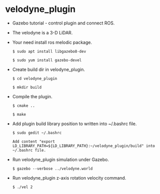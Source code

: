 # velodyne_plugin
- Gazebo tutorial - control plugin and connect ROS.

- The velodyne is a 3-D LiDAR.

- Your need install ros melodic package.

  ``` $ sudo apt install libgazebo8-dev ```

  ``` $ sudo yum install gazebo-devel ```

- Create build dir in velodyne_plugin.

  ``` $ cd velodyne_plugin ```
  
  ``` $ mkdir build ```

- Compile the plugin.

  ``` $ cmake .. ```
  
  ``` $ make ```

- Add plugin build library position to written into ~/.bashrc file.

  ``` $ sudo gedit ~/.bashrc ```

  ``` Add content "export LD_LIBRARY_PATH=${LD_LIBRARY_PATH}:~/velodyne_plugin/build" into ~/.bashrc file. ```

- Run velodyne_plugin simulation under Gazebo.

  ``` $ gazebo --verbose ../velodyne.world ```

- Run velodyne_plugin z-axis rotation velocity command.

  ``` $ ./vel 2 ```
